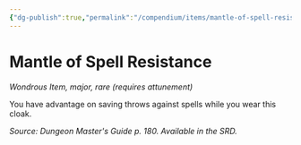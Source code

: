 ```yaml
---
{"dg-publish":true,"permalink":"/compendium/items/mantle-of-spell-resistance/","tags":["compendium/src/5e/dmg","item/attunement/required","item/rarity/rare","item/tier/major","item/wondrous"]}
---
```


# Mantle of Spell Resistance
*Wondrous Item, major, rare (requires attunement)*  


You have advantage on saving throws against spells while you wear this cloak.

*Source: Dungeon Master's Guide p. 180. Available in the SRD.*